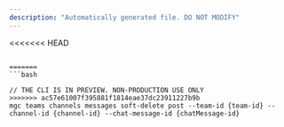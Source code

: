 ```yaml
---
description: "Automatically generated file. DO NOT MODIFY"
---
```


<<<<<<< HEAD
```cli

=======
```bash

// THE CLI IS IN PREVIEW. NON-PRODUCTION USE ONLY
>>>>>>> ac57e61007f395881f1814eae37dc23911227b9b
mgc teams channels messages soft-delete post --team-id {team-id} --channel-id {channel-id} --chat-message-id {chatMessage-id}

```